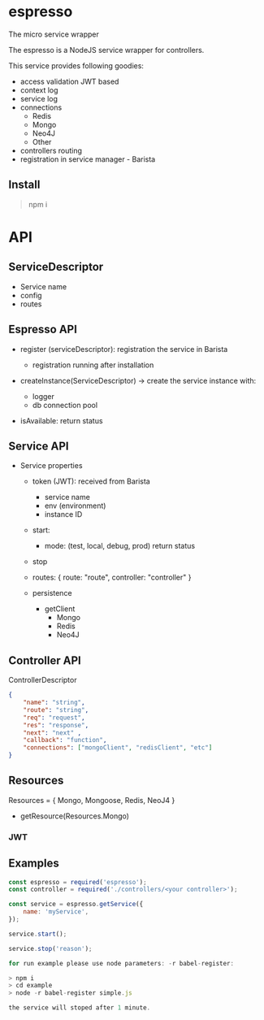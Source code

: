 # espresso
The micro service wrapper

The espresso is a NodeJS service wrapper for controllers.

This service provides following goodies:
- access validation JWT based 
- context log
- service log
- connections
  - Redis
  - Mongo 
  - Neo4J
  - Other
 - controllers routing 
 - registration in service manager - Barista   


## Install

> npm i 


# API

## ServiceDescriptor 
 - Service name
 - config
 - routes


## Espresso API
 - register (serviceDescriptor): registration the service in Barista
    - registration running after installation
 - createInstance(ServiceDescriptor) -> create the service instance with:
    - logger 
    - db connection pool
    
 - isAvailable: return status       

    
## Service API
 - Service properties
    - token (JWT): received from Barista
        -   service name
        -   env (environment)
        -   instance ID
        
    - start: 
        - mode: (test, local, debug, prod)
        return status
    - stop
    - routes: 
    { 
        route: "route",
        controller: "controller"
    }
    
    - persistence
        - getClient
            - Mongo
            - Redis
            - Neo4J
    
## Controller API 
ControllerDescriptor
```json
{
    "name": "string",
    "route": "string",
    "req": "request",
    "res": "response",
    "next": "next" ,
    "callback": "function",
    "connections": ["mongoClient", "redisClient", "etc"]
}
````

 
 
 ## Resources
 Resources = { Mongo, Mongoose, Redis, NeoJ4 }
 - getResource(Resources.Mongo)



### JWT 



## Examples


```javascript
const espresso = required('espresso');
const controller = required('./controllers/<your controller>');

const service = espresso.getService({
    name: 'myService',
});

service.start();

service.stop('reason');

for run example please use node parameters: -r babel-register:

> npm i 
> cd example
> node -r babel-register simple.js

the service will stoped after 1 minute.
